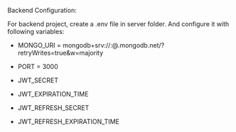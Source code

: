 Backend Configuration:

For backend project, create a .env file in server folder.
And configure it with following variables:

- MONGO_URI = mongodb+srv://<username>:<password>@<cluster>.mongodb.net/<database>?retryWrites=true&w=majority  

- PORT = 3000
- JWT_SECRET
- JWT_EXPIRATION_TIME
- JWT_REFRESH_SECRET
- JWT_REFRESH_EXPIRATION_TIME
